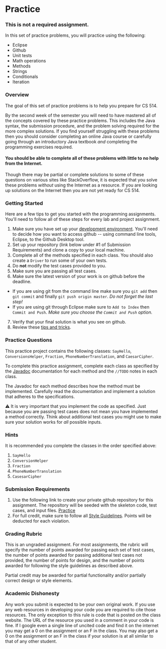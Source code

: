 Practice
========

### This is not a required assignment.

In this set of practice problems, you will practice using the following:

- Eclipse
- Github
- Unit tests
- Math operations
- Methods
- Strings
- Conditionals
- Iteration

### Overview

The goal of this set of practice problems is to help you prepare for CS 514.

By the second week of the semester you will need to have mastered all of the concepts covered by these practice problems. This includes the Java syntax, the submission procedure, and the problem solving required for the more complex solutions. If you find yourself struggling with these problems then you should consider completing an online Java course or carefully going through an introductory Java textbook *and* completing the programming exercises required.

#### You should be able to complete all of these problems with little to no help from the Internet.

Though there may be partial or complete solutions to some of these questions on various sites like StackOverflow, it is expected that you solve these problems *without* using the Internet as a resource. If you are looking up solutions on the Internet then you are not yet ready for CS 514. 

### Getting Started

Here are a few tips to get you started with the programming assignments. You'll need to follow all of these steps for every lab and project assignment.

1. Make sure you have set up your [development environment](https://github.com/CS514-F17/notes/blob/master/Admin/devenvironment.md). You'll need to decide how you want to access github -- using command line tools, Eclipse, to the Github Desktop tool.
2. Set up your repository (link below under #1 of Submission Requirements) and clone a copy to your local machine.
3. Complete all of the methods specified in each class. You should also create a `Driver` to run some of your own tests. 
4. Do **not** modify the test cases provided to you.
5. Make sure you are passing all test cases.
6. Make sure the latest version of your work is on github before the deadline.
  - If you are using git from the command line make sure you `git add` then `git commit` and finally `git push origin master`. *Do not forget the last step!*
  - If you are using git through Eclipse make sure to `Add to Index` then `Commit and Push`. *Make sure you choose the `Commit and Push` option.*
7. Verify that your final solution is what you see on github.
8. Review these [tips and tricks](https://github.com/CS514-F17/notes/blob/master/Admin/tips.md).

### Practice Questions

This practice project contains the following classes: `SayHello`, `ConversionsHelper`, `Fraction`, `PhoneNumberTranslation`, and `CaesarCipher`. 

To complete this practice assignment, complete each class as specified by the [Javadoc](http://www.oracle.com/technetwork/articles/java/index-jsp-135444.html) documentation for each method and the `//TODO` notes in each class. 

The Javadoc for each method describes how the method must be implemented. Carefully read the documentation and implement a solution that adheres to the specifications.

:warning: It is very important that you implement the code as specified. Just because you are passing test cases does not mean you have implemented a method correctly. Think about additional test cases you might use to make sure your solution works for *all* possible inputs.

### Hints

It is recommended you complete the classes in the order specified above:

1. `SayHello`
2. `ConversionHelper`
3. `Fraction`
4. `PhoneNumberTranslation`
5. `CasesarCipher`

### Submission Requirements

1. Use the following link to create your private github repository for this assignment. The repository will be seeded with the skeleton code, test cases, and input files. [Practice](https://classroom.github.com/assignment-invitations/4dc5dbf00fd0e7ee3c24687f0c7982aa)
2. For full credit, make sure to follow all [Style Guidelines](https://github.com/CS514-F17/notes/blob/master/Admin/style.md). Points will be deducted for each violation.

### Grading Rubric

This is an ungraded assignment. For most assignments, the rubric will specify the number of points awarded for passing each set of test cases, the number of points awarded for passing additional test cases not provided, the number of points for design, and the number of points awarded for following the style guidelines as described above.

Partial credit may be awarded for partial functionality and/or partially correct design or style elements.

### Academic Dishonesty

Any work you submit is expected to be your own original work. If you use any web resources in developing your code you are required to cite those resources. The only exception to this rule is code that is posted on the class website. The URL of the resource you used in a comment in your code is fine. If I google even a single line of uncited code and find it on the internet you may get a 0 on the assignment or an F in the class. You may also get a 0 on the assignment or an F in the class if your solution is at all similar to that of any other student.
